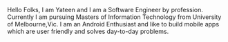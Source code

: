 Hello Folks, I am Yateen and I am a Software Engineer by profession. 
Currently I am pursuing Masters of Information Technology from University of Melbourne,Vic.
I am an Android Enthusiast and like to build mobile apps which are user friendly and solves day-to-day problems.
